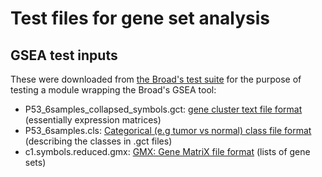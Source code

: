 # Test files for gene set analysis

## GSEA test inputs

These were downloaded from [the Broad's test suite](https://data.broadinstitute.org/gsea-msigdb/gsea/test_suite/gpunit/GSEA/v20/input) for the purpose of testing a module wrapping the Broad's GSEA tool:

 - P53_6samples_collapsed_symbols.gct: [gene cluster text file format](https://software.broadinstitute.org/cancer/software/gsea/wiki/index.php/Data_formats#GCT:_Gene_Cluster_Text_file_format_.28.2A.gct.29) (essentially expression matrices) 
 - P53_6samples.cls: [Categorical (e.g tumor vs normal) class file format](https://software.broadinstitute.org/cancer/software/gsea/wiki/index.php/Data_formats#CLS:_Categorical_.28e.g_tumor_vs_normal.29_class_file_format_.28.2A.cls.29) (describing the classes in .gct files)
 - c1.symbols.reduced.gmx: [GMX: Gene MatriX file format](https://software.broadinstitute.org/cancer/software/gsea/wiki/index.php/Data_formats#GMX:_Gene_MatriX_file_format_.28.2A.gmx.29) (lists of gene sets) 
